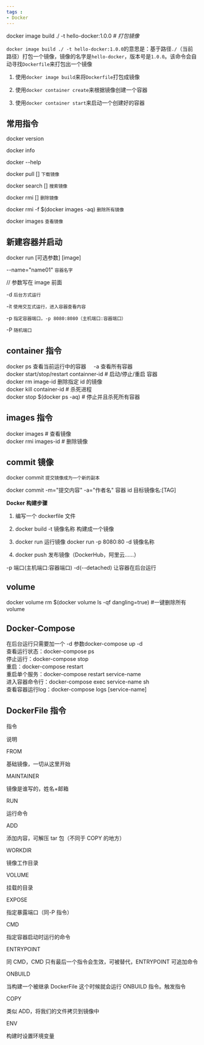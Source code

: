 ```yaml
---
tags : 
- Docker
---
```




docker image build ./ -t hello-docker:1.0.0 *# 打包镜像*

`docker image build ./ -t hello-docker:1.0.0`的意思是：基于路径`./`（当前路径）打包一个镜像，镜像的名字是`hello-docker`，版本号是`1.0.0`。该命令会自动寻找`Dockerfile`来打包出一个镜像

1.  使用`docker image build`来将`Dockerfile`打包成镜像
    
2.  使用`docker container create`来根据镜像创建一个容器
    
3.  使用`docker container start`来启动一个创建好的容器
    

## 常用指令

docker version

docker info

docker --help

docker pull [] `下载镜像`

docker search [] `搜索镜像`

docker rmi [] `删除镜像`

docker rmi -f $(docker images -aq) `删除所有镜像`

docker images `查看镜像`

## 新建容器并启动

docker run [可选参数] [image]

--name="name01" `容器名字`

// 参数写在 image 前面

-d `后台方式运行`

-it `使用交互式运行，进入容器查看内容`

-p `指定容器端口，-p 8080:8080（主机端口:容器端口）`

-P `随机端口`

## container 指令

docker ps 查看当前运行中的容器     -a 查看所有容器  
docker start/stop/restart containner-id # 启动/停止/重启 容器  
docker rm image-id 删除指定 id 的镜像  
docker kill container-id # 杀死进程  
docker stop $(docker ps -aq) # 停止并且杀死所有容器

## images 指令

docker images # 查看镜像  
docker rmi images-id # 删除镜像

## commit 镜像

docker commit `提交镜像成为一个新的副本`

docker commit -m="提交内容" -a="作者名" 容器 id 目标镜像名:[TAG]

**Docker 构建步骤**

1.  编写一个 dockerfile 文件
    
2.  docker build -t 镜像名称 构建成一个镜像
    
3.  docker run 运行镜像 docker run -p 8080:80 -d 镜像名称
    
4.  docker push 发布镜像（DockerHub，阿里云……）
    

-p 端口(主机端口:容器端口) -d(--detached) 让容器在后台运行

## volume

docker volume rm $(docker volume ls -qf dangling=true) #一键删除所有volume

## Docker-Compose

在后台运行只需要加一个 -d 参数docker-compose up -d  
查看运行状态：docker-compose ps  
停止运行：docker-compose stop  
重启：docker-compose restart  
重启单个服务：docker-compose restart service-name  
进入容器命令行：docker-compose exec service-name sh  
查看容器运行log：docker-compose logs [service-name]

## DockerFile 指令

指令

说明

FROM

基础镜像，一切从这里开始

MAINTAINER

镜像是谁写的，姓名+邮箱

RUN

运行命令

ADD

添加内容，可解压 tar 包（不同于 COPY 的地方）

WORKDIR

镜像工作目录

VOLUME

挂载的目录

EXPOSE

指定暴露端口（同-P 指令）

CMD

指定容器启动时运行的命令

ENTRYPOINT

同 CMD，CMD 只有最后一个指令会生效，可被替代，ENTRYPOINT 可追加命令

ONBUILD

当构建一个被继承 DockerFile 这个时候就会运行 ONBUILD 指令。触发指令

COPY

类似 ADD，将我们的文件拷贝到镜像中

ENV

构建时设置环境变量